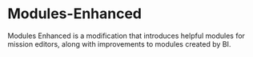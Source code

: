 # Modules-Enhanced
Modules Enhanced is a modification that introduces helpful modules for mission editors,
along with improvements to modules created by BI.